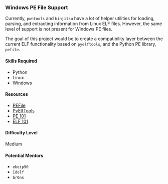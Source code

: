 ### Windows PE File Support

Currently, `pwntools` and `binjitsu` have a lot of helper utilities for loading,
parsing, and extracting information from Linux ELF files.  However, the same 
level of support is not present for Windows PE files.

The goal of this project would be to create a compatibility layer between the
current ELF functionality based on `pyelftools`, and the Python PE library, `pefile`.

#### Skills Required

- Python
- Linux
- Windows

#### Resources

- [PEFile](https://code.google.com/p/pefile/)
- [PyElfTools](https://github.com/eliben/pyelftools)
- [PE 101](http://corkami.googlecode.com/files/PE101-v1.pdf)
- [ELF 101](https://corkami.googlecode.com/files/elf101.pdf)

#### Difficulty Level

Medium

#### Potential Mentors

- `ebeip90`
- `Idolf`
- `br0ns`
